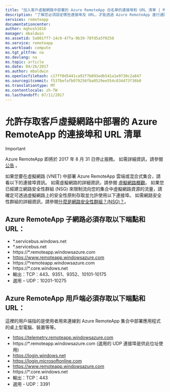 ```yaml
---
title: "加入客戶虛擬網路中部署的 Azure RemoteApp 白名單的連接埠和 URL 清單 | Microsoft Docs"
description: "了解您必須設定哪些連接埠及 URL，才能透過 Azure RemoteApp 進行通訊。"
services: remoteapp
documentationcenter: 
author: mghosh1616
manager: mbaldwin
ms.assetid: 5a001ff7-14c9-47fa-9b39-78fd5a5f0250
ms.service: remoteapp
ms.workload: compute
ms.tgt_pltfrm: na
ms.devlang: na
ms.topic: article
ms.date: 04/26/2017
ms.author: mbaldwin
ms.openlocfilehash: c17ff8d5441ca92f7b893edb541a1e9730c2a847
ms.sourcegitcommit: f537befafb079256fba0529ee554c034d73f36b0
ms.translationtype: MT
ms.contentlocale: zh-TW
ms.lasthandoff: 07/11/2017
---
```

# <a name="list-of-ports-and-urls-to-permit-access-for-azure-remoteapp-deployed-in-customer-virtual-network"></a>允許存取客戶虛擬網路中部署的 Azure RemoteApp 的連接埠和 URL 清單
> [!IMPORTANT]
> Azure RemoteApp 即將於 2017 年 8 月 31 日停止服務。 如需詳細資訊，請參閱 [公告](https://go.microsoft.com/fwlink/?linkid=821148) 。
> 
> 

如果您要在虛擬網路 (VNET) 中部署 Azure RemoteApp 雲端或混合式集合，請看以下的連接埠資訊。 如需虛擬網路的詳細資訊，請參閱 [虛擬網路概觀](../virtual-network/virtual-networks-overview.md)。 如果您已經建立網路安全性群組 (NSG) 來限制流向您的集合中虛擬網路資源的流量，請確定可透過虛擬網路上的安全性原則存取並允許使用以下連接埠。 如需網路安全性群組的詳細資訊，請參閱[什麼是網路安全性群組？(NSG)？](../virtual-network/virtual-networks-nsg.md)。

## <a name="azure-remoteapp-subnet-needs-access-to-these-endpoints-and-urls"></a>Azure RemoteApp 子網路必須存取以下端點和 URL：
* *.servicebus.windows.net
* *.servicebus.net
* https://*.remoteapp.windowsazure.com  
* https://www.remoteapp.windowsazure.com 
* https://*remoteapp.windowsazure.com  
* https://*.core.windows.net  
* 輸出：TCP：443、9351、9352、10101-10175 
* 選用 – UDP：10201-10275  

## <a name="azure-remoteapp-clients-need-access-to-these-endpoints-and-urls"></a>Azure RemoteApp 用戶端必須存取以下端點和 URL：
這裡的用戶端指的是使用者用來連線到 Azure RemoteApp 集合中部署應用程式的桌上型電腦、裝置等等。

* https://telemetry.remoteapp.windowsazure.com  
* https://*.remoteapp.windowsazure.com (選用的 UDP 連接埠是供此位址使用) 
* https://login.windows.net  
* https://login.microsoftonline.com  
* https://www.remoteapp.windowsazure.com 
* https://*.core.windows.net  
* 輸出：TCP：443  
* 選用 - UDP：3391 

